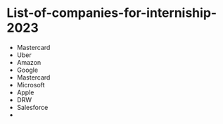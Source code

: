 # List-of-companies-for-interniship-2023

- Mastercard
- Uber
- Amazon
- Google
- Mastercard
- Microsoft
- Apple
- DRW
- Salesforce
- 
